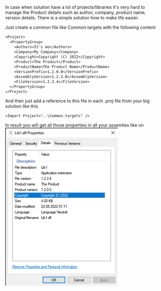 In case when solution have a lot of projects/libraries it's very hard to manage the Product details such as author, company, product name, version details.
There is a simple solution how to make life easier.

Just create a common file like Common.targets with the following content

```
<Project>
  <PropertyGroup>
    <Authors>It's me</Authors> 
    <Company>My Company</Company> 
    <Copyright>Copyright (C) 2022</Copyright> 
    <Product>The Product</Product> 
    <ProductName>The Product Name</ProductName> 
    <VersionPrefix>1.2.0.0</VersionPrefix> 
    <AssemblyVersion>1.2.3.0</AssemblyVersion> 
    <FileVersion>1.2.3.4</FileVersion> 
  </PropertyGroup> 
</Project>
```

And then just add a reference to this file in each .proj file from your big solution like this

```
<Import Project="..\Common.targets" />
```

In result you will get all those properties in all your assemlies like on ![this image!](/docs/sample.png)
